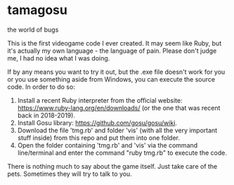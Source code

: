 # tamagosu
the world of bugs

This is the first videogame code I ever created.
It may seem like Ruby, but it's actually my own language - the language of pain.
Please don't judge me, I had no idea what I was doing.

If by any means you want to try it out, but the .exe file doesn't work for you or you use something aside from Windows, you can execute the source code.
In order to do so:
1) Install a recent Ruby interpreter from the official website: https://www.ruby-lang.org/en/downloads/ (or the one that was recent back in 2018-2019).
2) Install Gosu library: https://github.com/gosu/gosu/wiki.
3) Download the file 'tmg.rb' and folder 'vis' (with all the very important stuff inside) from this repo and put them into one folder.
4) Open the folder containing 'tmg.rb' and 'vis' via the command line/terminal and enter the command "ruby tmg.rb" to execute the code.

There is nothing much to say about the game itself. Just take care of the pets. Sometimes they will try to talk to you.
